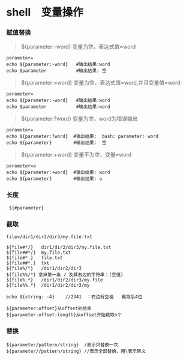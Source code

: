 # shell　变量操作

### 赋值替换

> ${parameter:-word}
> 变量为空，表达式值=word
```
parameter=
echo ${parameter:-word}   #输出结果:word
echo $parameter           #输出结果: 空
```


> ${parameter:=word}
> 变量为空，表达式值=word,并且变量值=word
```
parameter=
echo ${parameter:-word}   #输出结果:word
echo $parameter           #输出结果:word
```

> ${parameter:?word}
> 变量为空，word为错误输出
```
parameter=
echo ${parameter:?word}  #输出结果:  bash: parameter: word
echo ${parameter}        #输出结果:  空
```
> ${parameter:+word}
>变量不为空，变量=word

```
parameter=a
echo ${parameter:+word}  #输出结果: word
echo ${parameter}        #输出结果: a
```

### 长度
```
 ${#parameter}
```

### 截取
```
file=/dir1/dir2/dir3/my.file.txt

${file#*/}   dir1/dir2/dir3/my.file.txt
${file##*/}  my.file.txt
${file#*.}   file.txt
${file##*.}  txt
${file%/*}   /dir1/dir2/dir3
${file%%/*} 拿掉第一条 / 及其右边的字符串：(空值)
${file%.*}   /dir1/dir2/dir3/my.file
${file%%.*}  /dir1/dir2/dir3/my

echo ${string: -4}    //2341  ：右边有空格   截取后4位
```

```
${parameter:offset}从offset到结束
${parameter:offset:length}从offset开始截取n个
```

### 替换
```
${parameter/pattern/string}  /表示只替换一次
${parameter//pattern/string} //表示全部替换，用\表示转义
```